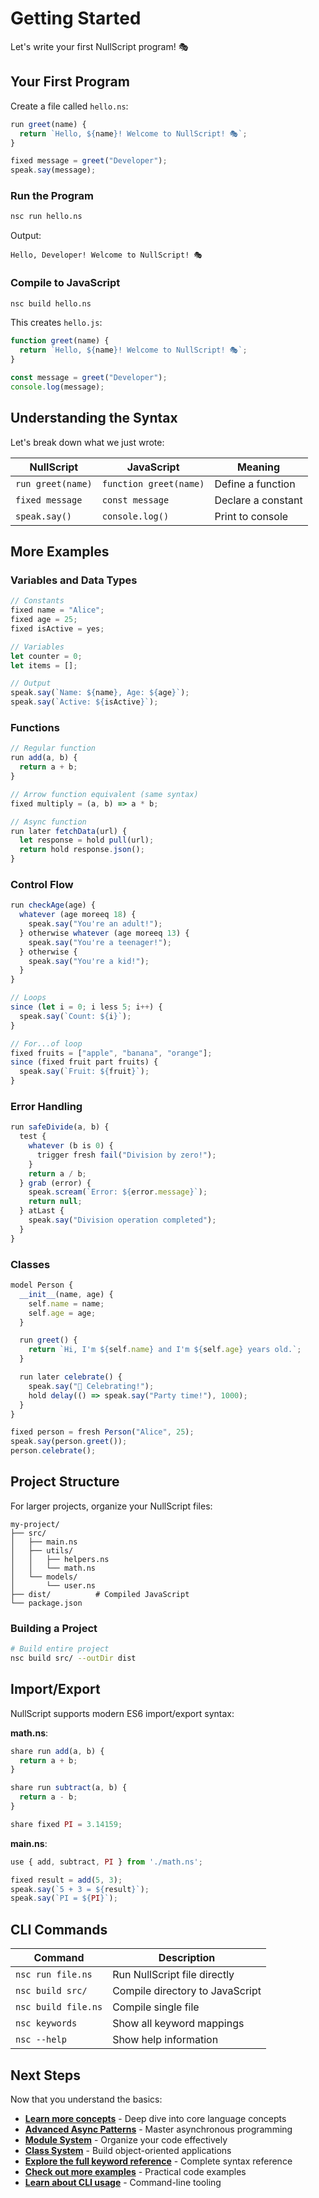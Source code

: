 # Getting Started

Let's write your first NullScript program! 🎭

## Your First Program

Create a file called `hello.ns`:

```javascript
run greet(name) {
  return `Hello, ${name}! Welcome to NullScript! 🎭`;
}

fixed message = greet("Developer");
speak.say(message);
```

### Run the Program

```bash
nsc run hello.ns
```

Output:

```
Hello, Developer! Welcome to NullScript! 🎭
```

### Compile to JavaScript

```bash
nsc build hello.ns
```

This creates `hello.js`:

```javascript
function greet(name) {
  return `Hello, ${name}! Welcome to NullScript! 🎭`;
}

const message = greet("Developer");
console.log(message);
```

## Understanding the Syntax

Let's break down what we just wrote:

| NullScript        | JavaScript             | Meaning            |
| ----------------- | ---------------------- | ------------------ |
| `run greet(name)` | `function greet(name)` | Define a function  |
| `fixed message`   | `const message`        | Declare a constant |
| `speak.say()`     | `console.log()`        | Print to console   |

## More Examples

### Variables and Data Types

```javascript
// Constants
fixed name = "Alice";
fixed age = 25;
fixed isActive = yes;

// Variables
let counter = 0;
let items = [];

// Output
speak.say(`Name: ${name}, Age: ${age}`);
speak.say(`Active: ${isActive}`);
```

### Functions

```javascript
// Regular function
run add(a, b) {
  return a + b;
}

// Arrow function equivalent (same syntax)
fixed multiply = (a, b) => a * b;

// Async function
run later fetchData(url) {
  let response = hold pull(url);
  return hold response.json();
}
```

### Control Flow

```javascript
run checkAge(age) {
  whatever (age moreeq 18) {
    speak.say("You're an adult!");
  } otherwise whatever (age moreeq 13) {
    speak.say("You're a teenager!");
  } otherwise {
    speak.say("You're a kid!");
  }
}

// Loops
since (let i = 0; i less 5; i++) {
  speak.say(`Count: ${i}`);
}

// For...of loop
fixed fruits = ["apple", "banana", "orange"];
since (fixed fruit part fruits) {
  speak.say(`Fruit: ${fruit}`);
}
```

### Error Handling

```javascript
run safeDivide(a, b) {
  test {
    whatever (b is 0) {
      trigger fresh fail("Division by zero!");
    }
    return a / b;
  } grab (error) {
    speak.scream(`Error: ${error.message}`);
    return null;
  } atLast {
    speak.say("Division operation completed");
  }
}
```

### Classes

```javascript
model Person {
  __init__(name, age) {
    self.name = name;
    self.age = age;
  }

  run greet() {
    return `Hi, I'm ${self.name} and I'm ${self.age} years old.`;
  }

  run later celebrate() {
    speak.say("🎉 Celebrating!");
    hold delay(() => speak.say("Party time!"), 1000);
  }
}

fixed person = fresh Person("Alice", 25);
speak.say(person.greet());
person.celebrate();
```

## Project Structure

For larger projects, organize your NullScript files:

```
my-project/
├── src/
│   ├── main.ns
│   ├── utils/
│   │   ├── helpers.ns
│   │   └── math.ns
│   └── models/
│       └── user.ns
├── dist/          # Compiled JavaScript
└── package.json
```

### Building a Project

```bash
# Build entire project
nsc build src/ --outDir dist
```

## Import/Export

NullScript supports modern ES6 import/export syntax:

**math.ns**:

```javascript
share run add(a, b) {
  return a + b;
}

share run subtract(a, b) {
  return a - b;
}

share fixed PI = 3.14159;
```

**main.ns**:

```javascript
use { add, subtract, PI } from './math.ns';

fixed result = add(5, 3);
speak.say(`5 + 3 = ${result}`);
speak.say(`PI = ${PI}`);
```

## CLI Commands

| Command             | Description                     |
| ------------------- | ------------------------------- |
| `nsc run file.ns`   | Run NullScript file directly    |
| `nsc build src/`    | Compile directory to JavaScript |
| `nsc build file.ns` | Compile single file             |
| `nsc keywords`      | Show all keyword mappings       |
| `nsc --help`        | Show help information           |

## Next Steps

Now that you understand the basics:

- **[Learn more concepts](../guide/basic-concepts.md)** - Deep dive into core language concepts
- **[Advanced Async Patterns](../guide/async-patterns.md)** - Master asynchronous programming
- **[Module System](../guide/modules.md)** - Organize your code effectively
- **[Class System](../guide/classes.md)** - Build object-oriented applications
- **[Explore the full keyword reference](../reference/keywords.md)** - Complete syntax reference
- **[Check out more examples](../examples/basic.md)** - Practical code examples
- **[Learn about CLI usage](../cli/usage.md)** - Command-line tooling
